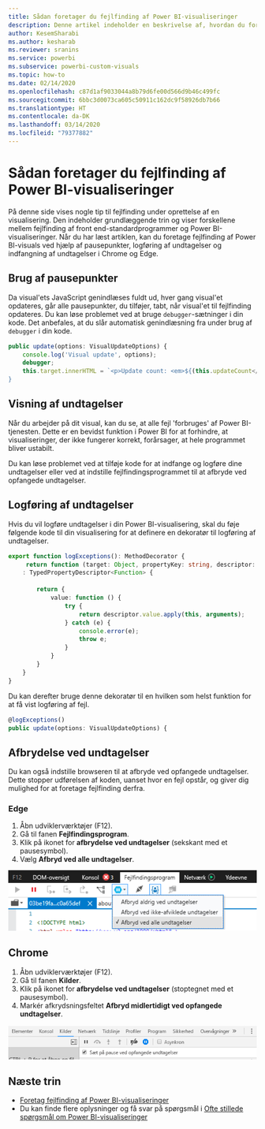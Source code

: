 ```yaml
---
title: Sådan foretager du fejlfinding af Power BI-visualiseringer
description: Denne artikel indeholder en beskrivelse af, hvordan du foretager fejlfinding af Power BI-visualiseringer.
author: KesemSharabi
ms.author: kesharab
ms.reviewer: sranins
ms.service: powerbi
ms.subservice: powerbi-custom-visuals
ms.topic: how-to
ms.date: 02/14/2020
ms.openlocfilehash: c87d1af9033044a8b79d6fe00d566d9b46c499fc
ms.sourcegitcommit: 6bbc3d0073ca605c50911c162dc9f58926db7b66
ms.translationtype: HT
ms.contentlocale: da-DK
ms.lasthandoff: 03/14/2020
ms.locfileid: "79377882"
---
```

# <a name="how-to-debug-power-bi-visuals"></a>Sådan foretager du fejlfinding af Power BI-visualiseringer

På denne side vises nogle tip til fejlfinding under oprettelse af en visualisering. Den indeholder grundlæggende trin og viser forskellene mellem fejlfinding af front end-standardprogrammer og Power BI-visualiseringer.
Når du har læst artiklen, kan du foretage fejlfinding af Power BI-visuals ved hjælp af pausepunkter, logføring af undtagelser og indfangning af undtagelser i Chrome og Edge.

## <a name="using-breakpoints"></a>Brug af pausepunkter

Da visual'ets JavaScript genindlæses fuldt ud, hver gang visual'et opdateres, går alle pausepunkter, du tilføjer, tabt, når visual'et til fejlfinding opdateres. Du kan løse problemet ved at bruge `debugger`-sætninger i din kode. Det anbefales, at du slår automatisk genindlæsning fra under brug af `debugger` i din kode.

```typescript
public update(options: VisualUpdateOptions) {
    console.log('Visual update', options);
    debugger;
    this.target.innerHTML = `<p>Update count: <em>${(this.updateCount</em></p>`;
}
```


## <a name="showing-exceptions"></a>Visning af undtagelser

Når du arbejder på dit visual, kan du se, at alle fejl 'forbruges' af Power BI-tjenesten. Dette er en bevidst funktion i Power BI for at forhindre, at visualiseringer, der ikke fungerer korrekt, forårsager, at hele programmet bliver ustabilt.

Du kan løse problemet ved at tilføje kode for at indfange og logføre dine undtagelser eller ved at indstille fejlfindingsprogrammet til at afbryde ved opfangede undtagelser.


## <a name="log-exceptions"></a>Logføring af undtagelser

Hvis du vil logføre undtagelser i din Power BI-visualisering, skal du føje følgende kode til din visualisering for at definere en dekoratør til logføring af undtagelser.

```typescript
export function logExceptions(): MethodDecorator {
     return function (target: Object, propertyKey: string, descriptor: TypedPropertyDescriptor<Function>)
    : TypedPropertyDescriptor<Function> {
            
        return {
            value: function () {
                try {
                    return descriptor.value.apply(this, arguments);
                } catch (e) {
                    console.error(e);
                    throw e;
                }
            }
        }
    }
}
```
Du kan derefter bruge denne dekoratør til en hvilken som helst funktion for at få vist logføring af fejl.

```typescript
@logExceptions()
public update(options: VisualUpdateOptions) {
```

## <a name="break-on-exceptions"></a>Afbrydelse ved undtagelser

Du kan også indstille browseren til at afbryde ved opfangede undtagelser. Dette stopper udførelsen af koden, uanset hvor en fejl opstår, og giver dig mulighed for at foretage fejlfinding derfra.

### <a name="edge"></a>Edge

1. Åbn udviklerværktøjer (F12).
2. Gå til fanen **Fejlfindingsprogram**.
3. Klik på ikonet for **afbrydelse ved undtagelser** (sekskant med et pausesymbol).
4. Vælg **Afbryd ved alle undtagelser**.

![Datarollefelter](media/visuals-how-to-debug/how-to-debug-edge.png)

## <a name="chrome"></a>Chrome

1. Åbn udviklerværktøjer (F12).
2. Gå til fanen **Kilder**.
3. Klik på ikonet for **afbrydelse ved undtagelser** (stoptegnet med et pausesymbol).
4. Markér afkrydsningsfeltet **Afbryd midlertidigt ved opfangede undtagelser**.

![Datarollefelter](media/visuals-how-to-debug/how-to-debug-chrome.png)

## <a name="next-steps"></a>Næste trin
* [Foretag fejlfinding af Power BI-visualiseringer](power-bi-custom-visuals-troubleshoot.md)
* Du kan finde flere oplysninger og få svar på spørgsmål i [Ofte stillede spørgsmål om Power BI-visualiseringer](power-bi-custom-visuals-faq.md#organizational-power-bi-visuals)
